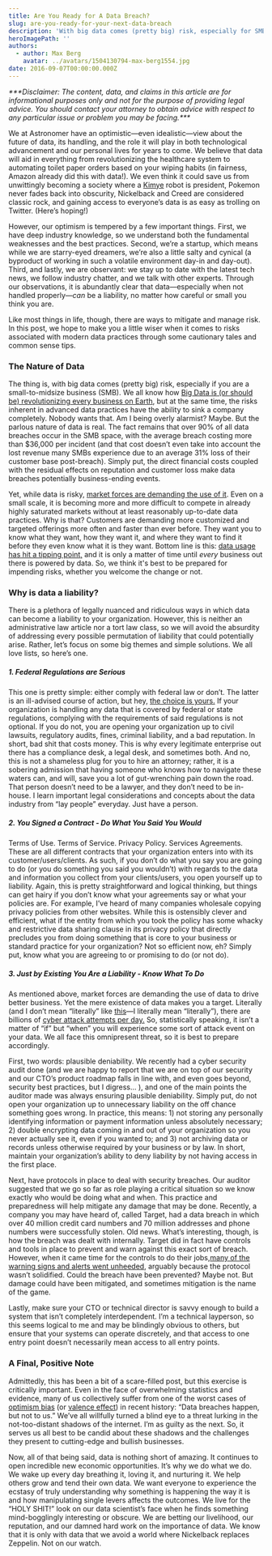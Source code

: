 ```yaml
---
title: Are You Ready for A Data Breach?
slug: are-you-ready-for-your-next-data-breach
description: 'With big data comes (pretty big) risk, especially for SMBs. Like most things in life, though, there are ways to mitigate and manage that risk. '
heroImagePath: ''
authors:
  - author: Max Berg
    avatar: ../avatars/1504130794-max-berg1554.jpg
date: 2016-09-07T00:00:00.000Z
---
```


_\*\*\*Disclaimer: The content, data, and claims in this article are for_ _informational purposes only and not for the purpose of providing legal advice. You should contact your attorney to obtain advice with respect to any particular issue or problem you may be facing.\*\*\*_

We at Astronomer have an optimistic—even idealistic—view about the future of data, its handling, and the role it will play in both technological advancement and our personal lives for years to come. We believe that data will aid in everything from revolutionizing the healthcare system to automating toilet paper orders based on your wiping habits (in fairness, Amazon already did this with data!). We even think it could save us from unwittingly becoming a society where a [Kimye](https://www.urbandictionary.com/define.php?term=Kimye&defid=6833850) robot is president, Pokemon never fades back into obscurity, Nickelback and Creed are considered classic rock, and gaining access to everyone’s data is as easy as trolling on Twitter. (Here’s hoping!)

However, our optimism is tempered by a few important things. First, we have deep industry knowledge, so we understand both the fundamental weaknesses and the best practices. Second, we’re a startup, which means while we are starry-eyed dreamers, we’re also a little salty and cynical (a byproduct of working in such a volatile environment day-in and day-out). Third, and lastly, we are observant: we stay up to date with the latest tech news, we follow industry chatter, and we talk with other experts. Through our observations, it is abundantly clear that data—especially when not handled properly—_can_ be a liability, no matter how careful or small you think you are.

Like most things in life, though, there are ways to mitigate and manage risk. In this post, we hope to make you a little wiser when it comes to risks associated with modern data practices through some cautionary tales and common sense tips.

### The Nature of Data

The thing is, with big data comes (pretty big) risk, especially if you are a small-to-midsize business (SMB). We all know how [Big Data is (or should be) revolutionizing every business on Earth](https://www.google.com/webhp?sourceid=chrome-instant&ion=1&espv=2&ie=UTF-8#q=forbes+10+ways+big+data), but at the same time, the risks inherent in advanced data practices have the ability to sink a company completely. Nobody wants that. Am I being overly alarmist? Maybe. But the parlous nature of data is real. The fact remains that over 90% of all data breaches occur in the SMB space, with the average breach costing more than $36,000 per incident (and that cost doesn’t even take into account the lost revenue many SMBs experience due to an average 31% loss of their customer base post-breach). Simply put, the direct financial costs coupled with the residual effects on reputation and customer loss make data breaches potentially business-ending events.

Yet, while data is risky, [market forces are demanding the use of it](https://www.forbes.com/sites/louiscolumbus/2014/10/19/84-of-enterprises-see-big-data-analytics-changing-their-industries-competitive-landscapes-in-the-next-year/#457012aa3250). Even on a small scale, it is becoming more and more difficult to compete in already highly saturated markets without at least reasonably up-to-date data practices. Why is that? Customers are demanding more customized and targeted offerings more often and faster than ever before. They want you to know what they want, how they want it, and where they want to find it before they even know what it is they want. Bottom line is this: [data usage has hit a tipping point,](https://www.astronomer.io/blog/how-to-succeed-in-the-data-revolution) and it is only a matter of time until _every_ business out there is powered by data. So, we think it's best to be prepared for impending risks, whether you welcome the change or not.

### Why is data a liability?

There is a plethora of legally nuanced and ridiculous ways in which data can become a liability to your organization. However, this is neither an administrative law article nor a tort law class, so we will avoid the absurdity of addressing every possible permutation of liability that could potentially arise. Rather, let’s focus on some big themes and simple solutions. We all love lists, so here’s one.

##### 1. Federal Regulations are Serious
  

This one is pretty simple: either comply with federal law or don’t. The latter is an ill-advised course of action, but hey, [the choice is yours.](https://youtu.be/A0TalLrtZ24?t=48s) If your organization is handling any data that is covered by federal or state regulations, complying with the requirements of said regulations is not optional. If you do not, you are opening your organization up to civil lawsuits, regulatory audits, fines, criminal liability, and a bad reputation. In short, bad shit that costs money. This is why every legitimate enterprise out there has a compliance desk, a legal desk, and sometimes both. And no, this is not a shameless plug for you to hire an attorney; rather, it is a sobering admission that having someone who knows how to navigate these waters can, and will, save you a lot of gut-wrenching pain down the road. That person doesn’t need to be a lawyer, and they don’t need to be in-house. I learn important legal considerations and concepts about the data industry from “lay people” everyday. Just have a person.

##### 2. You Signed a Contract - Do What You Said You Would
  

Terms of Use. Terms of Service. Privacy Policy. Services Agreements. These are all different contracts that your organization enters into with its customer/users/clients. As such, if you don’t do what you say you are going to do (or you do something you said you wouldn’t) with regards to the data and information you collect from your clients/users, you open yourself up to liability. Again, this is pretty straightforward and logical thinking, but things can get hairy if you don’t know what your agreements say or what your policies are. For example, I’ve heard of many companies wholesale copying privacy policies from other websites. While this is ostensibly clever and efficient, what if the entity from which you took the policy has some whacky and restrictive data sharing clause in its privacy policy that directly precludes you from doing something that is core to your business or standard practice for your organization? Not so efficient now, eh? Simply put, know what you are agreeing to or promising to do (or not do).

##### 3. Just by Existing You Are a Liability - Know What To Do
  

As mentioned above, market forces are demanding the use of data to drive better business. Yet the mere existence of data makes you a target. Literally (and I don’t mean “literally” like [this](https://www.youtube.com/watch?v=Y-ujyj4FX-w)—I literally mean “literally”), there are billions of [cyber attack attempts per day.](https://www.nextgov.com/cybersecurity/2013/03/how-many-cyberattacks-hit-united-states-last-year/61775/) So, statistically speaking, it isn’t a matter of “if” but “when” you will experience some sort of attack event on your data. We all face this omnipresent threat, so it is best to prepare accordingly.

First, two words: plausible deniability. We recently had a cyber security audit done (and we are happy to report that we are on top of our security and our CTO’s product roadmap falls in line with, and even goes beyond, security best practices, but I digress… ), and one of the main points the auditor made was always ensuring plausible deniability. Simply put, do not open your organization up to unnecessary liability on the off chance something goes wrong. In practice, this means: 1) not storing any personally identifying information or payment information unless absolutely necessary; 2) double encrypting data coming in and out of your organization so you never actually see it, even if you wanted to; and 3) not archiving data or records unless otherwise required by your business or by law. In short, maintain your organization’s ability to deny liability by not having access in the first place.

Next, have protocols in place to deal with security breaches. Our auditor suggested that we go so far as role playing a critical situation so we know exactly who would be doing what and when. This practice and preparedness will help mitigate any damage that may be done. Recently, a company you may have heard of, called Target, had a data breach in which over 40 million credit card numbers and 70 million addresses and phone numbers were successfully stolen. Old news. What’s interesting, though, is how the breach was dealt with internally. Target did in fact have controls and tools in place to prevent and warn against this exact sort of breach. However, when it came time for the controls to do their jobs,[many of the warning signs and alerts went unheeded](https://www.bloomberg.com/news/articles/2014-03-13/target-missed-warnings-in-epic-hack-of-credit-card-data), arguably because the protocol wasn’t solidified. Could the breach have been prevented? Maybe not. But damage could have been mitigated, and sometimes mitigation is the name of the game.

Lastly, make sure your CTO or technical director is savvy enough to build a system that isn’t completely interdependent. I’m a technical layperson, so this seems logical to me and may be blindingly obvious to others, but ensure that your systems can operate discretely, and that access to one entry point doesn’t necessarily mean access to all entry points.

### A Final, Positive Note

Admittedly, this has been a bit of a scare-filled post, but this exercise is critically important. Even in the face of overwhelming statistics and evidence, many of us collectively suffer from one of the worst cases of [optimism bias](https://en.wikipedia.org/wiki/Optimism_bias) (or [valence effect](https://en.wikipedia.org/wiki/Valence_effect)) in recent history: “Data breaches happen, but not to us.” We’ve all willfully turned a blind eye to a threat lurking in the not-too-distant shadows of the internet. I’m as guilty as the next. So, it serves us all best to be candid about these shadows and the challenges they present to cutting-edge and bullish businesses.

Now, all of that being said, data is nothing short of amazing. It continues to open incredible new economic opportunities. It’s why we do what we do. We wake up every day breathing it, loving it, and nurturing it. We help others grow and tend their own data. We want everyone to experience the ecstasy of truly understanding why something is happening the way it is and how manipulating single levers affects the outcomes. We live for the “HOLY SHIT!” look on our data scientist’s face when he finds something mind-bogglingly interesting or obscure. We are betting our livelihood, our reputation, and our damned hard work on the importance of data. We know that it is only with data that we avoid a world where Nickelback replaces Zeppelin. Not on our watch.

